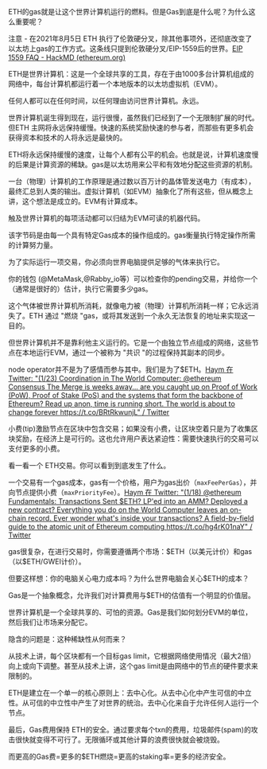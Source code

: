 ETH的gas就是让这个世界计算机运行的燃料。但是Gas到底是什么呢？为什么这么重要呢？

注意 - 在2021年8月5日 ETH 执行了伦敦硬分叉，除其他事项外，还彻底改变了以太坊上gas的工作方式。这条线只提到伦敦硬分叉/EIP-1559后的世界。[EIP 1559 FAQ - HackMD (ethereum.org)](https://notes.ethereum.org/@vbuterin/eip-1559-faq)

ETH是世界计算机：这是一个全球共享的工具，存在于由1000多台计算机组成的网络中，每台计算机都运行着一个本地版本的以太坊虚拟机（EVM）。

任何人都可以在任何时间，以任何理由访问世界计算机。永远。

世界计算机诞生得到现在，运行很慢，虽然我们已经到了一个无限制扩展的时代。但ETH
 主网将永远保持缓慢。快速的系统奖励快速的参与者，而那些有更多机会获得资本和技术的人将永远是最快的。

ETH将永远保持缓慢的速度，让每个人都有公平的机会。也就是说，计算机速度慢的后果是计算资源的稀缺。gas是以太坊用来公平和有效地分配这些资源的机制。

一台（物理）计算机的工作原理是通过数以百万计的晶体管发送电力（有成本），最终汇总到人类的输出。虚拟计算机（如EVM）抽象化了所有这些，但从概念上讲，这个想法是成立的。EVM有计算成本。

触及世界计算机的每项活动都可以归结为EVM可读的机器代码。

该字节码是由每一个具有特定Gas成本的操作组成的。gas衡量执行特定操作所需的计算努力量。

为了实际运行一项交易，你必须向世界电脑提供足够的气体来执行它。

你的钱包 (@MetaMask,@Rabby_io等）可以检查你的pending交易，并给你一个（通常是很好的）估计，执行它需要多少gas。

这个气体被世界计算机所消耗，就像电力被（物理）计算机所消耗一样；它永远消失了。ETH
通过 "燃烧 "gas，或将其发送到一个永久无法恢复的地址来实现这一目的。

但世界计算机并不是靠利他主义运行的。它是一个由独立节点组成的网络，这些节点在本地运行EVM，通过一个被称为 "共识 "的过程保持其副本的同步。

node operator并不是为了感情而参与其中。我们是为了$ETH。[Haym 在 Twitter: "(1/23) Coordination in The World Computer: @ethereum Consensus The Merge is weeks away... are you caught up on Proof of Work (PoW), Proof of Stake (PoS) and the systems that form the backbone of Ethereum? Read up anon, time is running short. The world is about to change forever https://t.co/BRtRkwunjL" / Twitter](https://twitter.com/SalomonCrypto/status/1554500348231880704)

小费(tip)激励节点在区块中包含交易；如果没有小费，让区块空着只是为了收集区块奖励，在经济上是可行的。这也允许用户表达紧迫性：需要快速执行的交易可以支付更多的小费。

看一看一个 ETH交易。你可以看到到底发生了什么。

一个交易有一个gas成本，gas有一个价格，用户为gas出价（`maxFeePerGas`），并向节点提供小费（`maxPriorityFee`）。[Haym 在 Twitter: "(1/18) @ethereum Fundamentals: Transactions Sent $ETH? LP'ed into an AMM? Deployed a new contract? Everything you do on the World Computer leaves an on-chain record. Ever wonder what's inside your transactions? A field-by-field guide to the atomic unit of Ethereum computing https://t.co/hg4rK01naY" / Twitter](https://twitter.com/SalomonCrypto/status/1568092433803808770)


gas很复杂，在进行交易时，你需要遵循两个市场：\$ETH（以美元计价）和gas（以\$ETH/GWEI计价）。

但要这样想：你的电脑关心电力成本吗？为什么世界电脑会关心$ETH的成本？

Gas是一个抽象概念，允许我们对计算费用与$ETH的估值有一个明显的价值层。

世界计算机是一个全球共享的、可怕的资源。Gas是我们如何划分EVM的单位，然后我们让市场来分配它。

隐含的问题是：这种稀缺性从何而来？

从技术上讲，每个区块都有一个目标gas limit，它根据网络使用情况（最大2倍）向上或向下调整。甚至从技术上讲，这个gas limit是由网络中的节点的硬件要求来限制的。

ETH是建立在一个单一的核心原则上：去中心化。从去中心化中产生可信的中立性。从可信的中立性中产生了对世界的统治。去中心化来自于允许任何人运行一个节点。

最后，Gas费用保持 ETH的安全。通过要求每个txn的费用，垃圾邮件(spam)的攻击很快就变得不可行了。无限循环或其他计算的浪费很快就会被烧毁。

而更高的Gas费=更多的$ETH燃烧=更高的staking率=更多的经济安全。